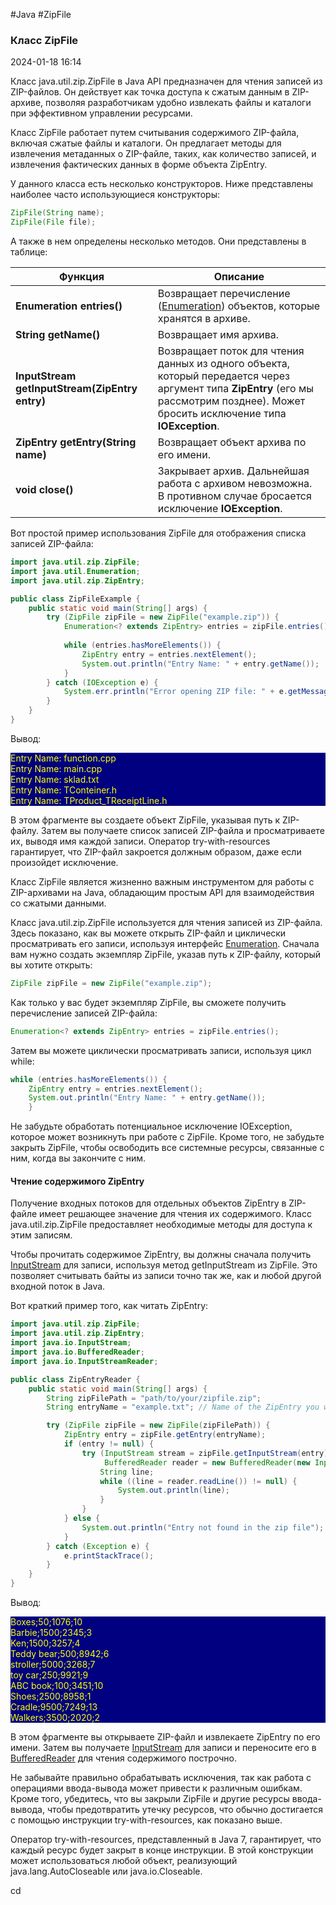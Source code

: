 #Java #ZipFile
### Класс ZipFile

2024-01-18 16:14

Класс java.util.zip.ZipFile в Java API предназначен для чтения записей из ZIP-файлов. Он действует как точка доступа к сжатым данным в ZIP-архиве, позволяя разработчикам удобно извлекать файлы и каталоги при эффективном управлении ресурсами.

Класс ZipFile работает путем считывания содержимого ZIP-файла, включая сжатые файлы и каталоги. Он предлагает методы для извлечения метаданных о ZIP-файле, таких, как количество записей, и извлечения фактических данных в форме объекта ZipEntry.

У данного класса есть несколько конструкторов. Ниже представлены наиболее часто использующиеся конструкторы:
```java
ZipFile(String name);
ZipFile(File file);
```
А также в нем определены несколько методов. Они представлены в таблице:

|Функция|Описание|
|---|---|
|**Enumeration entries()**|Возвращает перечисление ([Enumeration](Enumeration)) объектов, которые хранятся в архиве. |
|**String getName()**|Возвращает имя архива.|
|**InputStream getInputStream(ZipEntry entry)**|Возвращает поток для чтения данных из одного объекта, который передается через аргумент типа **ZipEntry** (его мы рассмотрим позднее). Может бросить исключение типа **IOException**.|
|**ZipEntry getEntry(String name)**|Возвращает объект архива по его имени.|
|**void close()**|Закрывает архив. Дальнейшая работа с архивом невозможна. В противном случае бросается исключение **IOException**.|

Вот простой пример использования ZipFile для отображения списка записей ZIP-файла:
```java
import java.util.zip.ZipFile;
import java.util.Enumeration;
import java.util.zip.ZipEntry;

public class ZipFileExample {
    public static void main(String[] args) {
        try (ZipFile zipFile = new ZipFile("example.zip")) {
            Enumeration<? extends ZipEntry> entries = zipFile.entries();
            
            while (entries.hasMoreElements()) {
                ZipEntry entry = entries.nextElement();
                System.out.println("Entry Name: " + entry.getName());
            }
        } catch (IOException e) {
            System.err.println("Error opening ZIP file: " + e.getMessage());
        }
    }
}
```
Вывод:
<p style="background-color: navy; color: yellow">
Entry Name: function.cpp<br>
Entry Name: main.cpp<br>
Entry Name: sklad.txt<br>
Entry Name: TConteiner.h<br>
Entry Name: TProduct_TReceiptLine.h</p>
В этом фрагменте вы создаете объект ZipFile, указывая путь к ZIP-файлу. Затем вы получаете список записей ZIP-файла и просматриваете их, выводя имя каждой записи. Оператор try-with-resources гарантирует, что ZIP-файл закроется должным образом, даже если произойдет исключение.

Класс ZipFile является жизненно важным инструментом для работы с ZIP-архивами на Java, обладающим простым API для взаимодействия со сжатыми данными.

Класс java.util.zip.ZipFile используется для чтения записей из ZIP-файла. Здесь показано, как вы можете открыть ZIP-файл и циклически просматривать его записи, используя интерфейс [Enumeration](Enumeration). Сначала вам нужно создать экземпляр ZipFile, указав путь к ZIP-файлу, который вы хотите открыть:
```java
ZipFile zipFile = new ZipFile("example.zip");
```
Как только у вас будет экземпляр ZipFile, вы сможете получить перечисление записей ZIP-файла:
```java
Enumeration<? extends ZipEntry> entries = zipFile.entries();
```
Затем вы можете циклически просматривать записи, используя цикл while:
```java
while (entries.hasMoreElements()) {
    ZipEntry entry = entries.nextElement();
    System.out.println("Entry Name: " + entry.getName());
    }
```
Не забудьте обработать потенциальное исключение IOException, которое может возникнуть при работе с ZipFile. Кроме того, не забудьте закрыть ZipFile, чтобы освободить все системные ресурсы, связанные с ним, когда вы закончите с ним.

#### Чтение содержимого ZipEntry

Получение входных потоков для отдельных объектов ZipEntry в ZIP-файле имеет решающее значение для чтения их содержимого. Класс java.util.zip.ZipFile предоставляет необходимые методы для доступа к этим записям.

Чтобы прочитать содержимое ZipEntry, вы должны сначала получить [InputStream](InputStream) для записи, используя метод getInputStream из ZipFile. Это позволяет считывать байты из записи точно так же, как и любой другой входной поток в Java.

Вот краткий пример того, как читать ZipEntry:
```java
import java.util.zip.ZipFile;
import java.util.zip.ZipEntry;
import java.io.InputStream;
import java.io.BufferedReader;
import java.io.InputStreamReader;

public class ZipEntryReader {
    public static void main(String[] args) {
        String zipFilePath = "path/to/your/zipfile.zip";
        String entryName = "example.txt"; // Name of the ZipEntry you want to read

        try (ZipFile zipFile = new ZipFile(zipFilePath)) {
            ZipEntry entry = zipFile.getEntry(entryName);
            if (entry != null) {
                try (InputStream stream = zipFile.getInputStream(entry);
                     BufferedReader reader = new BufferedReader(new InputStreamReader(stream))) {
                    String line;
                    while ((line = reader.readLine()) != null) {
                        System.out.println(line);
                    }
                }
            } else {
                System.out.println("Entry not found in the zip file");
            }
        } catch (Exception e) {
            e.printStackTrace();
        }
    }
}
```
Вывод:
<p style="background-color: navy; color: yellow">
Boxes;50;1076;10<br>
Barbie;1500;2345;3<br>
Ken;1500;3257;4<br>
Teddy bear;500;8942;6<br>
stroller;5000;3268;7<br>
toy car;250;9921;9<br>
ABC book;100;3451;10<br>
Shoes;2500;8958;1<br>
Cradle;9500;7249;13<br>
Walkers;3500;2020;2</p>

В этом фрагменте вы открываете ZIP-файл и извлекаете ZipEntry по его имени. Затем вы получаете [InputStream](InputStream) для записи и переносите его в [BufferedReader](BufferedReader) для чтения содержимого построчно.

Не забывайте правильно обрабатывать исключения, так как работа с операциями ввода-вывода может привести к различным ошибкам. Кроме того, убедитесь, что вы закрыли ZipFile и другие ресурсы ввода-вывода, чтобы предотвратить утечку ресурсов, что обычно достигается с помощью инструкции try-with-resources, как показано выше.

Оператор try-with-resources, представленный в Java 7, гарантирует, что каждый ресурс будет закрыт в конце инструкции. В этой конструкции может использоваться любой объект, реализующий java.lang.AutoCloseable или java.io.Closeable.

cd